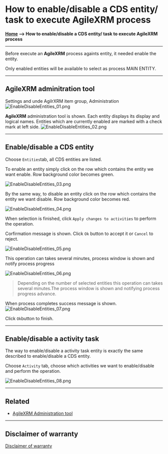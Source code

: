 # How to enable/disable a CDS entity/ task to execute AgileXRM process

**[Home](/) --> How to enable/disable a CDS entity/ task to execute AgileXRM process**

---

Before execute an **AgileXRM** process againts entity, it needed enable the entity.

Only enabled entities will be available to select as process MAIN ENTITY.

---

## AgileXRM adminitration tool

Settings and unde AgilrXRM item group, Administration
![EnableDisableEntities_01.png](media/EnableDisableEntities_01.png)

**AgileXRM** administration tool is shown. Each entity displays its display and logical names.
Entities which are currently enabled are marked with a check mark at left side.
![EnableDisableEntities_02.png](media/EnableDisableEntities_02.png)

---

## Enable/disable a CDS entity

Choose `Entities`tab, all CDS entities are listed.

To enable an entity simply click on the row which contains the entity we want enable. Row background color becomes green.

![EnableDisableEntities_03.png](media/EnableDisableEntities_03.png)

By the same way, to disable an entity click on the row which contains the entity we want disable. Row background color becomes red.

![EnableDisableEntities_04.png](media/EnableDisableEntities_04.png)

When selection is finished, click `Apply changes to activities` to perform the operation.

Corfirmation message is shown. Click `Ok` button to accept it or `Cancel` to reject.

![EnableDisableEntities_05.png](media/EnableDisableEntities_05.png)

This operation can takes several minutes, process window is shown and notify process progress

![EnableDisableEntities_06.png](media/EnableDisableEntities_06.png)
> Depending on the number of selected entities this operation can takes several minutes.The process window is shown and notifying process progress advance.

When process completes success message is shown.
![EnableDisableEntities_07.png](media/EnableDisableEntities_07.png)

Click `Ok`button to finish.

---

## Enable/disable a activity task

The way to enable/disable a activity task entity is exactly the same described to enable/disable a CDS entity.

Choose `Activity` tab, choose which activities we want to enable/disable and perform the operation.

![EnableDisableEntities_08.png](media/EnableDisableEntities_08.png)

---

## Related

- [AgileXRM Administration tool](../guides/XRMAdministrationTool-UserGuide.md)

---

## Disclaimer of warranty

[Disclaimer of warranty](../guides/common/DisclaimerOfWarranty.md)
